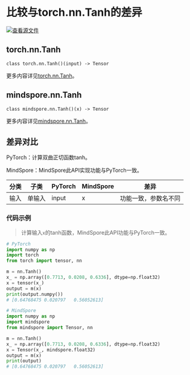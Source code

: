 # 比较与torch.nn.Tanh的差异

[![查看源文件](https://mindspore-website.obs.cn-north-4.myhuaweicloud.com/website-images/r2.4.10/resource/_static/logo_source.svg)](https://gitee.com/mindspore/docs/blob/r2.4.10/docs/mindspore/source_zh_cn/note/api_mapping/pytorch_diff/Tanh.md)

## torch.nn.Tanh

```text
class torch.nn.Tanh()(input) -> Tensor
```

更多内容详见[torch.nn.Tanh](https://pytorch.org/docs/1.8.1/generated/torch.nn.Tanh.html)。

## mindspore.nn.Tanh

```text
class mindspore.nn.Tanh()(x) -> Tensor
```

更多内容详见[mindspore.nn.Tanh](https://www.mindspore.cn/docs/zh-CN/r2.4.10/api_python/nn/mindspore.nn.Tanh.html)。

## 差异对比

PyTorch：计算双曲正切函数tanh。

MindSpore：MindSpore此API实现功能与PyTorch一致。

| 分类 | 子类  | PyTorch | MindSpore | 差异 |
| ---- | ----- | ------- | --------- | ---- |
| 输入 | 单输入 | input      | x         | 功能一致，参数名不同  |

### 代码示例

> 计算输入`x`的tanh函数，MindSpore此API功能与PyTorch一致。

```python
# PyTorch
import numpy as np
import torch
from torch import tensor, nn

m = nn.Tanh()
x_ = np.array([0.7713, 0.0208, 0.6336], dtype=np.float32)
x = tensor(x_)
output = m(x)
print(output.numpy())
# [0.64768475 0.020797   0.56052613]

# MindSpore
import numpy as np
import mindspore
from mindspore import Tensor, nn

m = nn.Tanh()
x_ = np.array([0.7713, 0.0208, 0.6336], dtype=np.float32)
x = Tensor(x_, mindspore.float32)
output = m(x)
print(output)
# [0.64768475 0.020797   0.56052613]
```

